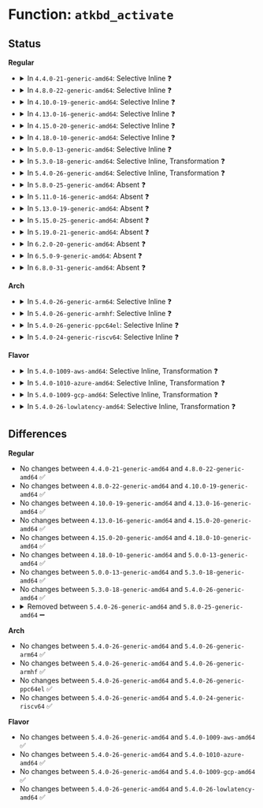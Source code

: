 # Function: <code>atkbd_activate</code>

## Status
<b>Regular</b>
<ul>
<li>
<details>
<summary>In <code>4.4.0-21-generic-amd64</code>: Selective Inline ❓</summary>

```c
int atkbd_activate(struct atkbd * atkbd)
```

```json
{
  "name": "atkbd_activate",
  "collision_type": "Unique Static",
  "inline_type": "Selective",
  "funcs": [
    {
      "addr": 18446744071585598000,
      "name": "atkbd_activate",
      "external": false,
      "loc": "drivers/input/keyboard/atkbd.c:687",
      "file": "drivers/input/keyboard/atkbd.c",
      "inline": "not declared, inlined",
      "caller_inline": [],
      "caller_func": [
        "drivers/input/keyboard/atkbd.c:atkbd_set_set",
        "drivers/input/keyboard/atkbd.c:atkbd_set_extra",
        "drivers/input/keyboard/atkbd.c:atkbd_connect",
        "drivers/input/keyboard/atkbd.c:atkbd_reconnect"
      ]
    }
  ],
  "symbols": [
    {
      "addr": 18446744071585598000,
      "name": "atkbd_activate",
      "section": ".text",
      "bind": "STB_LOCAL",
      "size": 65
    }
  ]
}
```
</details>
</li>
<li>
<details>
<summary>In <code>4.8.0-22-generic-amd64</code>: Selective Inline ❓</summary>

```c
int atkbd_activate(struct atkbd * atkbd)
```

```json
{
  "name": "atkbd_activate",
  "collision_type": "Unique Static",
  "inline_type": "Selective",
  "funcs": [
    {
      "addr": 18446744071585991984,
      "name": "atkbd_activate",
      "external": false,
      "loc": "drivers/input/keyboard/atkbd.c:687",
      "file": "drivers/input/keyboard/atkbd.c",
      "inline": "not declared, inlined",
      "caller_inline": [],
      "caller_func": [
        "drivers/input/keyboard/atkbd.c:atkbd_set_set",
        "drivers/input/keyboard/atkbd.c:atkbd_set_extra",
        "drivers/input/keyboard/atkbd.c:atkbd_reconnect",
        "drivers/input/keyboard/atkbd.c:atkbd_connect"
      ]
    }
  ],
  "symbols": [
    {
      "addr": 18446744071585991984,
      "name": "atkbd_activate",
      "section": ".text",
      "bind": "STB_LOCAL",
      "size": 65
    }
  ]
}
```
</details>
</li>
<li>
<details>
<summary>In <code>4.10.0-19-generic-amd64</code>: Selective Inline ❓</summary>

```c
int atkbd_activate(struct atkbd * atkbd)
```

```json
{
  "name": "atkbd_activate",
  "collision_type": "Unique Static",
  "inline_type": "Selective",
  "funcs": [
    {
      "addr": 18446744071586180112,
      "name": "atkbd_activate",
      "external": false,
      "loc": "drivers/input/keyboard/atkbd.c:687",
      "file": "drivers/input/keyboard/atkbd.c",
      "inline": "not declared, inlined",
      "caller_inline": [],
      "caller_func": [
        "drivers/input/keyboard/atkbd.c:atkbd_set_set",
        "drivers/input/keyboard/atkbd.c:atkbd_set_extra",
        "drivers/input/keyboard/atkbd.c:atkbd_reconnect",
        "drivers/input/keyboard/atkbd.c:atkbd_connect"
      ]
    }
  ],
  "symbols": [
    {
      "addr": 18446744071586180112,
      "name": "atkbd_activate",
      "section": ".text",
      "bind": "STB_LOCAL",
      "size": 65
    }
  ]
}
```
</details>
</li>
<li>
<details>
<summary>In <code>4.13.0-16-generic-amd64</code>: Selective Inline ❓</summary>

```c
int atkbd_activate(struct atkbd * atkbd)
```

```json
{
  "name": "atkbd_activate",
  "collision_type": "Unique Static",
  "inline_type": "Selective",
  "funcs": [
    {
      "addr": 18446744071586267408,
      "name": "atkbd_activate",
      "external": false,
      "loc": "drivers/input/keyboard/atkbd.c:687",
      "file": "drivers/input/keyboard/atkbd.c",
      "inline": "not declared, inlined",
      "caller_inline": [],
      "caller_func": [
        "drivers/input/keyboard/atkbd.c:atkbd_set_set",
        "drivers/input/keyboard/atkbd.c:atkbd_set_extra",
        "drivers/input/keyboard/atkbd.c:atkbd_reconnect",
        "drivers/input/keyboard/atkbd.c:atkbd_connect"
      ]
    }
  ],
  "symbols": [
    {
      "addr": 18446744071586267408,
      "name": "atkbd_activate",
      "section": ".text",
      "bind": "STB_LOCAL",
      "size": 65
    }
  ]
}
```
</details>
</li>
<li>
<details>
<summary>In <code>4.15.0-20-generic-amd64</code>: Selective Inline ❓</summary>

```c
int atkbd_activate(struct atkbd * atkbd)
```

```json
{
  "name": "atkbd_activate",
  "collision_type": "Unique Static",
  "inline_type": "Selective",
  "funcs": [
    {
      "addr": 18446744071586730832,
      "name": "atkbd_activate",
      "external": false,
      "loc": "drivers/input/keyboard/atkbd.c:687",
      "file": "drivers/input/keyboard/atkbd.c",
      "inline": "not declared, inlined",
      "caller_inline": [],
      "caller_func": [
        "drivers/input/keyboard/atkbd.c:atkbd_set_set",
        "drivers/input/keyboard/atkbd.c:atkbd_set_extra",
        "drivers/input/keyboard/atkbd.c:atkbd_reconnect",
        "drivers/input/keyboard/atkbd.c:atkbd_connect"
      ]
    }
  ],
  "symbols": [
    {
      "addr": 18446744071586730832,
      "name": "atkbd_activate",
      "section": ".text",
      "bind": "STB_LOCAL",
      "size": 65
    }
  ]
}
```
</details>
</li>
<li>
<details>
<summary>In <code>4.18.0-10-generic-amd64</code>: Selective Inline ❓</summary>

```c
int atkbd_activate(struct atkbd * atkbd)
```

```json
{
  "name": "atkbd_activate",
  "collision_type": "Unique Static",
  "inline_type": "Selective",
  "funcs": [
    {
      "addr": 18446744071586997264,
      "name": "atkbd_activate",
      "external": false,
      "loc": "drivers/input/keyboard/atkbd.c:687",
      "file": "drivers/input/keyboard/atkbd.c",
      "inline": "not declared, inlined",
      "caller_inline": [],
      "caller_func": [
        "drivers/input/keyboard/atkbd.c:atkbd_set_set",
        "drivers/input/keyboard/atkbd.c:atkbd_set_extra",
        "drivers/input/keyboard/atkbd.c:atkbd_reconnect",
        "drivers/input/keyboard/atkbd.c:atkbd_connect"
      ]
    }
  ],
  "symbols": [
    {
      "addr": 18446744071586997264,
      "name": "atkbd_activate",
      "section": ".text",
      "bind": "STB_LOCAL",
      "size": 65
    }
  ]
}
```
</details>
</li>
<li>
<details>
<summary>In <code>5.0.0-13-generic-amd64</code>: Selective Inline ❓</summary>

```c
int atkbd_activate(struct atkbd * atkbd)
```

```json
{
  "name": "atkbd_activate",
  "collision_type": "Unique Static",
  "inline_type": "Selective",
  "funcs": [
    {
      "addr": 18446744071587158496,
      "name": "atkbd_activate",
      "external": false,
      "loc": "drivers/input/keyboard/atkbd.c:687",
      "file": "drivers/input/keyboard/atkbd.c",
      "inline": "not declared, inlined",
      "caller_inline": [],
      "caller_func": [
        "drivers/input/keyboard/atkbd.c:atkbd_set_set",
        "drivers/input/keyboard/atkbd.c:atkbd_set_extra",
        "drivers/input/keyboard/atkbd.c:atkbd_reconnect",
        "drivers/input/keyboard/atkbd.c:atkbd_connect"
      ]
    }
  ],
  "symbols": [
    {
      "addr": 18446744071587158496,
      "name": "atkbd_activate",
      "section": ".text",
      "bind": "STB_LOCAL",
      "size": 65
    }
  ]
}
```
</details>
</li>
<li>
<details>
<summary>In <code>5.3.0-18-generic-amd64</code>: Selective Inline, Transformation ❓</summary>

```c
int atkbd_activate(struct atkbd * atkbd)
```

```json
{
  "name": "atkbd_activate",
  "collision_type": "Unique Static",
  "inline_type": "Selective",
  "funcs": [
    {
      "addr": 18446744071587427254,
      "name": "atkbd_activate",
      "external": false,
      "loc": "drivers/input/keyboard/atkbd.c:685",
      "file": "drivers/input/keyboard/atkbd.c",
      "inline": "not declared, inlined",
      "caller_inline": [],
      "caller_func": [
        "drivers/input/keyboard/atkbd.c:atkbd_set_set",
        "drivers/input/keyboard/atkbd.c:atkbd_set_extra",
        "drivers/input/keyboard/atkbd.c:atkbd_reconnect",
        "drivers/input/keyboard/atkbd.c:atkbd_connect"
      ]
    }
  ],
  "symbols": [
    {
      "addr": 18446744071587423328,
      "name": "atkbd_activate",
      "section": ".text",
      "bind": "STB_LOCAL",
      "size": 36
    },
    {
      "addr": 18446744071587427254,
      "name": "atkbd_activate.cold",
      "section": ".text",
      "bind": "STB_LOCAL",
      "size": 34
    }
  ]
}
```
</details>
</li>
<li>
<details>
<summary>In <code>5.4.0-26-generic-amd64</code>: Selective Inline, Transformation ❓</summary>

```c
int atkbd_activate(struct atkbd * atkbd)
```

```json
{
  "name": "atkbd_activate",
  "collision_type": "Unique Static",
  "inline_type": "Selective",
  "funcs": [
    {
      "addr": 18446744071587630310,
      "name": "atkbd_activate",
      "external": false,
      "loc": "drivers/input/keyboard/atkbd.c:685",
      "file": "drivers/input/keyboard/atkbd.c",
      "inline": "not declared, inlined",
      "caller_inline": [],
      "caller_func": [
        "drivers/input/keyboard/atkbd.c:atkbd_set_set",
        "drivers/input/keyboard/atkbd.c:atkbd_set_extra",
        "drivers/input/keyboard/atkbd.c:atkbd_reconnect",
        "drivers/input/keyboard/atkbd.c:atkbd_connect"
      ]
    }
  ],
  "symbols": [
    {
      "addr": 18446744071587626384,
      "name": "atkbd_activate",
      "section": ".text",
      "bind": "STB_LOCAL",
      "size": 36
    },
    {
      "addr": 18446744071587630310,
      "name": "atkbd_activate.cold",
      "section": ".text",
      "bind": "STB_LOCAL",
      "size": 34
    }
  ]
}
```
</details>
</li>
<li>
<details>
<summary>In <code>5.8.0-25-generic-amd64</code>: Absent ❓</summary>

```json
{
  "name": "atkbd_activate",
  "collision_type": "Unique Static",
  "inline_type": "Full",
  "funcs": [
    {
      "addr": 18446744071588492398,
      "name": "atkbd_activate",
      "external": false,
      "loc": "drivers/input/keyboard/atkbd.c:726",
      "file": "drivers/input/keyboard/atkbd.c",
      "inline": "not declared, inlined",
      "caller_inline": [
        "drivers/input/keyboard/atkbd.c:atkbd_set_set",
        "drivers/input/keyboard/atkbd.c:atkbd_set_set",
        "drivers/input/keyboard/atkbd.c:atkbd_set_extra",
        "drivers/input/keyboard/atkbd.c:atkbd_set_extra",
        "drivers/input/keyboard/atkbd.c:atkbd_reconnect",
        "drivers/input/keyboard/atkbd.c:atkbd_reconnect",
        "drivers/input/keyboard/atkbd.c:atkbd_connect",
        "drivers/input/keyboard/atkbd.c:atkbd_connect"
      ],
      "caller_func": []
    }
  ],
  "symbols": []
}
```
</details>
</li>
<li>
<details>
<summary>In <code>5.11.0-16-generic-amd64</code>: Absent ❓</summary>

```json
{
  "name": "atkbd_activate",
  "collision_type": "Unique Static",
  "inline_type": "Full",
  "funcs": [
    {
      "addr": 18446744071588521662,
      "name": "atkbd_activate",
      "external": false,
      "loc": "drivers/input/keyboard/atkbd.c:726",
      "file": "drivers/input/keyboard/atkbd.c",
      "inline": "not declared, inlined",
      "caller_inline": [
        "drivers/input/keyboard/atkbd.c:atkbd_set_set",
        "drivers/input/keyboard/atkbd.c:atkbd_set_set",
        "drivers/input/keyboard/atkbd.c:atkbd_set_extra",
        "drivers/input/keyboard/atkbd.c:atkbd_set_extra",
        "drivers/input/keyboard/atkbd.c:atkbd_reconnect",
        "drivers/input/keyboard/atkbd.c:atkbd_reconnect",
        "drivers/input/keyboard/atkbd.c:atkbd_connect",
        "drivers/input/keyboard/atkbd.c:atkbd_connect"
      ],
      "caller_func": []
    }
  ],
  "symbols": []
}
```
</details>
</li>
<li>
<details>
<summary>In <code>5.13.0-19-generic-amd64</code>: Absent ❓</summary>

```json
{
  "name": "atkbd_activate",
  "collision_type": "Unique Static",
  "inline_type": "Full",
  "funcs": [
    {
      "addr": 18446744071588407294,
      "name": "atkbd_activate",
      "external": false,
      "loc": "drivers/input/keyboard/atkbd.c:726",
      "file": "drivers/input/keyboard/atkbd.c",
      "inline": "not declared, inlined",
      "caller_inline": [
        "drivers/input/keyboard/atkbd.c:atkbd_set_set",
        "drivers/input/keyboard/atkbd.c:atkbd_set_set",
        "drivers/input/keyboard/atkbd.c:atkbd_set_extra",
        "drivers/input/keyboard/atkbd.c:atkbd_set_extra",
        "drivers/input/keyboard/atkbd.c:atkbd_reconnect",
        "drivers/input/keyboard/atkbd.c:atkbd_reconnect",
        "drivers/input/keyboard/atkbd.c:atkbd_connect",
        "drivers/input/keyboard/atkbd.c:atkbd_connect"
      ],
      "caller_func": []
    }
  ],
  "symbols": []
}
```
</details>
</li>
<li>
<details>
<summary>In <code>5.15.0-25-generic-amd64</code>: Absent ❓</summary>

```json
{
  "name": "atkbd_activate",
  "collision_type": "Unique Static",
  "inline_type": "Full",
  "funcs": [
    {
      "addr": 18446744071589071173,
      "name": "atkbd_activate",
      "external": false,
      "loc": "drivers/input/keyboard/atkbd.c:726",
      "file": "drivers/input/keyboard/atkbd.c",
      "inline": "not declared, inlined",
      "caller_inline": [
        "drivers/input/keyboard/atkbd.c:atkbd_set_set",
        "drivers/input/keyboard/atkbd.c:atkbd_set_set",
        "drivers/input/keyboard/atkbd.c:atkbd_set_extra",
        "drivers/input/keyboard/atkbd.c:atkbd_set_extra",
        "drivers/input/keyboard/atkbd.c:atkbd_reconnect",
        "drivers/input/keyboard/atkbd.c:atkbd_reconnect",
        "drivers/input/keyboard/atkbd.c:atkbd_connect",
        "drivers/input/keyboard/atkbd.c:atkbd_connect"
      ],
      "caller_func": []
    }
  ],
  "symbols": []
}
```
</details>
</li>
<li>
<details>
<summary>In <code>5.19.0-21-generic-amd64</code>: Absent ❓</summary>

```json
{
  "name": "atkbd_activate",
  "collision_type": "Unique Static",
  "inline_type": "Full",
  "funcs": [
    {
      "addr": 18446744071590516540,
      "name": "atkbd_activate",
      "external": false,
      "loc": "drivers/input/keyboard/atkbd.c:714",
      "file": "drivers/input/keyboard/atkbd.c",
      "inline": "not declared, inlined",
      "caller_inline": [
        "drivers/input/keyboard/atkbd.c:atkbd_set_set",
        "drivers/input/keyboard/atkbd.c:atkbd_set_set",
        "drivers/input/keyboard/atkbd.c:atkbd_set_extra",
        "drivers/input/keyboard/atkbd.c:atkbd_set_extra",
        "drivers/input/keyboard/atkbd.c:atkbd_reconnect",
        "drivers/input/keyboard/atkbd.c:atkbd_reconnect",
        "drivers/input/keyboard/atkbd.c:atkbd_connect",
        "drivers/input/keyboard/atkbd.c:atkbd_connect"
      ],
      "caller_func": []
    }
  ],
  "symbols": []
}
```
</details>
</li>
<li>
<details>
<summary>In <code>6.2.0-20-generic-amd64</code>: Absent ❓</summary>

```json
{
  "name": "atkbd_activate",
  "collision_type": "Unique Static",
  "inline_type": "Full",
  "funcs": [
    {
      "addr": 18446744071592164108,
      "name": "atkbd_activate",
      "external": false,
      "loc": "drivers/input/keyboard/atkbd.c:716",
      "file": "drivers/input/keyboard/atkbd.c",
      "inline": "not declared, inlined",
      "caller_inline": [
        "drivers/input/keyboard/atkbd.c:atkbd_set_set",
        "drivers/input/keyboard/atkbd.c:atkbd_set_set",
        "drivers/input/keyboard/atkbd.c:atkbd_set_extra",
        "drivers/input/keyboard/atkbd.c:atkbd_set_extra",
        "drivers/input/keyboard/atkbd.c:atkbd_reconnect",
        "drivers/input/keyboard/atkbd.c:atkbd_reconnect",
        "drivers/input/keyboard/atkbd.c:atkbd_connect",
        "drivers/input/keyboard/atkbd.c:atkbd_connect"
      ],
      "caller_func": []
    }
  ],
  "symbols": []
}
```
</details>
</li>
<li>
<details>
<summary>In <code>6.5.0-9-generic-amd64</code>: Absent ❓</summary>

```json
{
  "name": "atkbd_activate",
  "collision_type": "Unique Static",
  "inline_type": "Full",
  "funcs": [
    {
      "addr": 18446744071592587612,
      "name": "atkbd_activate",
      "external": false,
      "loc": "drivers/input/keyboard/atkbd.c:735",
      "file": "drivers/input/keyboard/atkbd.c",
      "inline": "not declared, inlined",
      "caller_inline": [
        "drivers/input/keyboard/atkbd.c:atkbd_set_set",
        "drivers/input/keyboard/atkbd.c:atkbd_set_set",
        "drivers/input/keyboard/atkbd.c:atkbd_set_extra",
        "drivers/input/keyboard/atkbd.c:atkbd_set_extra",
        "drivers/input/keyboard/atkbd.c:atkbd_reconnect",
        "drivers/input/keyboard/atkbd.c:atkbd_reconnect",
        "drivers/input/keyboard/atkbd.c:atkbd_connect",
        "drivers/input/keyboard/atkbd.c:atkbd_connect"
      ],
      "caller_func": []
    }
  ],
  "symbols": []
}
```
</details>
</li>
<li>
<details>
<summary>In <code>6.8.0-31-generic-amd64</code>: Absent ❓</summary>

```json
{
  "name": "atkbd_activate",
  "collision_type": "Unique Static",
  "inline_type": "Full",
  "funcs": [
    {
      "addr": 18446744071593332396,
      "name": "atkbd_activate",
      "external": false,
      "loc": "drivers/input/keyboard/atkbd.c:735",
      "file": "drivers/input/keyboard/atkbd.c",
      "inline": "not declared, inlined",
      "caller_inline": [
        "drivers/input/keyboard/atkbd.c:atkbd_set_set",
        "drivers/input/keyboard/atkbd.c:atkbd_set_set",
        "drivers/input/keyboard/atkbd.c:atkbd_set_extra",
        "drivers/input/keyboard/atkbd.c:atkbd_set_extra",
        "drivers/input/keyboard/atkbd.c:atkbd_reconnect",
        "drivers/input/keyboard/atkbd.c:atkbd_reconnect",
        "drivers/input/keyboard/atkbd.c:atkbd_connect",
        "drivers/input/keyboard/atkbd.c:atkbd_connect"
      ],
      "caller_func": []
    }
  ],
  "symbols": []
}
```
</details>
</li>
</ul>
<b>Arch</b>
<ul>
<li>
<details>
<summary>In <code>5.4.0-26-generic-arm64</code>: Selective Inline ❓</summary>

```c
int atkbd_activate(struct atkbd * atkbd)
```

```json
{
  "name": "atkbd_activate",
  "collision_type": "Unique Static",
  "inline_type": "Selective",
  "funcs": [
    {
      "addr": 18446603336500781696,
      "name": "atkbd_activate",
      "external": false,
      "loc": "drivers/input/keyboard/atkbd.c:685",
      "file": "drivers/input/keyboard/atkbd.c",
      "inline": "not declared, inlined",
      "caller_inline": [],
      "caller_func": [
        "drivers/input/keyboard/atkbd.c:atkbd_set_set",
        "drivers/input/keyboard/atkbd.c:atkbd_set_extra",
        "drivers/input/keyboard/atkbd.c:atkbd_reconnect",
        "drivers/input/keyboard/atkbd.c:atkbd_connect"
      ]
    }
  ],
  "symbols": [
    {
      "addr": 18446603336500781696,
      "name": "atkbd_activate",
      "section": ".text",
      "bind": "STB_LOCAL",
      "size": 88
    }
  ]
}
```
</details>
</li>
<li>
<details>
<summary>In <code>5.4.0-26-generic-armhf</code>: Selective Inline ❓</summary>

```c
int atkbd_activate(struct atkbd * atkbd)
```

```json
{
  "name": "atkbd_activate",
  "collision_type": "Unique Static",
  "inline_type": "Selective",
  "funcs": [
    {
      "addr": 3233292752,
      "name": "atkbd_activate",
      "external": false,
      "loc": "drivers/input/keyboard/atkbd.c:685",
      "file": "drivers/input/keyboard/atkbd.c",
      "inline": "not declared, inlined",
      "caller_inline": [],
      "caller_func": [
        "drivers/input/keyboard/atkbd.c:atkbd_set_set",
        "drivers/input/keyboard/atkbd.c:atkbd_set_extra",
        "drivers/input/keyboard/atkbd.c:atkbd_reconnect",
        "drivers/input/keyboard/atkbd.c:atkbd_connect"
      ]
    }
  ],
  "symbols": [
    {
      "addr": 3233292752,
      "name": "atkbd_activate",
      "section": ".text",
      "bind": "STB_LOCAL",
      "size": 76
    }
  ]
}
```
</details>
</li>
<li>
<details>
<summary>In <code>5.4.0-26-generic-ppc64el</code>: Selective Inline ❓</summary>

```c
int atkbd_activate(struct atkbd * atkbd)
```

```json
{
  "name": "atkbd_activate",
  "collision_type": "Unique Static",
  "inline_type": "Selective",
  "funcs": [
    {
      "addr": 13835058055294234240,
      "name": "atkbd_activate",
      "external": false,
      "loc": "drivers/input/keyboard/atkbd.c:685",
      "file": "drivers/input/keyboard/atkbd.c",
      "inline": "not declared, inlined",
      "caller_inline": [],
      "caller_func": [
        "drivers/input/keyboard/atkbd.c:atkbd_set_set",
        "drivers/input/keyboard/atkbd.c:atkbd_set_extra",
        "drivers/input/keyboard/atkbd.c:atkbd_reconnect",
        "drivers/input/keyboard/atkbd.c:atkbd_connect"
      ]
    }
  ],
  "symbols": [
    {
      "addr": 13835058055294234240,
      "name": "atkbd_activate",
      "section": ".text",
      "bind": "STB_LOCAL",
      "size": 116
    }
  ]
}
```
</details>
</li>
<li>
<details>
<summary>In <code>5.4.0-24-generic-riscv64</code>: Selective Inline ❓</summary>

```c
int atkbd_activate(struct atkbd * atkbd)
```

```json
{
  "name": "atkbd_activate",
  "collision_type": "Unique Static",
  "inline_type": "Selective",
  "funcs": [
    {
      "addr": 18446743936277610520,
      "name": "atkbd_activate",
      "external": false,
      "loc": "drivers/input/keyboard/atkbd.c:685",
      "file": "drivers/input/keyboard/atkbd.c",
      "inline": "not declared, inlined",
      "caller_inline": [],
      "caller_func": [
        "drivers/input/keyboard/atkbd.c:atkbd_set_set",
        "drivers/input/keyboard/atkbd.c:atkbd_set_extra",
        "drivers/input/keyboard/atkbd.c:atkbd_reconnect",
        "drivers/input/keyboard/atkbd.c:atkbd_connect"
      ]
    }
  ],
  "symbols": [
    {
      "addr": 18446743936277610520,
      "name": "atkbd_activate",
      "section": ".text",
      "bind": "STB_LOCAL",
      "size": 80
    }
  ]
}
```
</details>
</li>
</ul>
<b>Flavor</b>
<ul>
<li>
<details>
<summary>In <code>5.4.0-1009-aws-amd64</code>: Selective Inline, Transformation ❓</summary>

```c
int atkbd_activate(struct atkbd * atkbd)
```

```json
{
  "name": "atkbd_activate",
  "collision_type": "Unique Static",
  "inline_type": "Selective",
  "funcs": [
    {
      "addr": 18446744071587323126,
      "name": "atkbd_activate",
      "external": false,
      "loc": "drivers/input/keyboard/atkbd.c:685",
      "file": "drivers/input/keyboard/atkbd.c",
      "inline": "not declared, inlined",
      "caller_inline": [],
      "caller_func": [
        "drivers/input/keyboard/atkbd.c:atkbd_set_set",
        "drivers/input/keyboard/atkbd.c:atkbd_set_extra",
        "drivers/input/keyboard/atkbd.c:atkbd_reconnect",
        "drivers/input/keyboard/atkbd.c:atkbd_connect"
      ]
    }
  ],
  "symbols": [
    {
      "addr": 18446744071587319200,
      "name": "atkbd_activate",
      "section": ".text",
      "bind": "STB_LOCAL",
      "size": 36
    },
    {
      "addr": 18446744071587323126,
      "name": "atkbd_activate.cold",
      "section": ".text",
      "bind": "STB_LOCAL",
      "size": 34
    }
  ]
}
```
</details>
</li>
<li>
<details>
<summary>In <code>5.4.0-1010-azure-amd64</code>: Selective Inline, Transformation ❓</summary>

```c
int atkbd_activate(struct atkbd * atkbd)
```

```json
{
  "name": "atkbd_activate",
  "collision_type": "Unique Static",
  "inline_type": "Selective",
  "funcs": [
    {
      "addr": 18446744071587091446,
      "name": "atkbd_activate",
      "external": false,
      "loc": "drivers/input/keyboard/atkbd.c:685",
      "file": "drivers/input/keyboard/atkbd.c",
      "inline": "not declared, inlined",
      "caller_inline": [],
      "caller_func": [
        "drivers/input/keyboard/atkbd.c:atkbd_set_set",
        "drivers/input/keyboard/atkbd.c:atkbd_set_extra",
        "drivers/input/keyboard/atkbd.c:atkbd_reconnect",
        "drivers/input/keyboard/atkbd.c:atkbd_connect"
      ]
    }
  ],
  "symbols": [
    {
      "addr": 18446744071587087568,
      "name": "atkbd_activate",
      "section": ".text",
      "bind": "STB_LOCAL",
      "size": 36
    },
    {
      "addr": 18446744071587091446,
      "name": "atkbd_activate.cold",
      "section": ".text",
      "bind": "STB_LOCAL",
      "size": 34
    }
  ]
}
```
</details>
</li>
<li>
<details>
<summary>In <code>5.4.0-1009-gcp-amd64</code>: Selective Inline, Transformation ❓</summary>

```c
int atkbd_activate(struct atkbd * atkbd)
```

```json
{
  "name": "atkbd_activate",
  "collision_type": "Unique Static",
  "inline_type": "Selective",
  "funcs": [
    {
      "addr": 18446744071587581558,
      "name": "atkbd_activate",
      "external": false,
      "loc": "drivers/input/keyboard/atkbd.c:685",
      "file": "drivers/input/keyboard/atkbd.c",
      "inline": "not declared, inlined",
      "caller_inline": [],
      "caller_func": [
        "drivers/input/keyboard/atkbd.c:atkbd_set_set",
        "drivers/input/keyboard/atkbd.c:atkbd_set_extra",
        "drivers/input/keyboard/atkbd.c:atkbd_reconnect",
        "drivers/input/keyboard/atkbd.c:atkbd_connect"
      ]
    }
  ],
  "symbols": [
    {
      "addr": 18446744071587577632,
      "name": "atkbd_activate",
      "section": ".text",
      "bind": "STB_LOCAL",
      "size": 36
    },
    {
      "addr": 18446744071587581558,
      "name": "atkbd_activate.cold",
      "section": ".text",
      "bind": "STB_LOCAL",
      "size": 34
    }
  ]
}
```
</details>
</li>
<li>
<details>
<summary>In <code>5.4.0-26-lowlatency-amd64</code>: Selective Inline, Transformation ❓</summary>

```c
int atkbd_activate(struct atkbd * atkbd)
```

```json
{
  "name": "atkbd_activate",
  "collision_type": "Unique Static",
  "inline_type": "Selective",
  "funcs": [
    {
      "addr": 18446744071587692448,
      "name": "atkbd_activate",
      "external": false,
      "loc": "drivers/input/keyboard/atkbd.c:685",
      "file": "drivers/input/keyboard/atkbd.c",
      "inline": "not declared, inlined",
      "caller_inline": [],
      "caller_func": [
        "drivers/input/keyboard/atkbd.c:atkbd_set_set",
        "drivers/input/keyboard/atkbd.c:atkbd_set_extra",
        "drivers/input/keyboard/atkbd.c:atkbd_reconnect",
        "drivers/input/keyboard/atkbd.c:atkbd_connect"
      ]
    }
  ],
  "symbols": [
    {
      "addr": 18446744071587689200,
      "name": "atkbd_activate",
      "section": ".text",
      "bind": "STB_LOCAL",
      "size": 36
    },
    {
      "addr": 18446744071587692448,
      "name": "atkbd_activate.cold",
      "section": ".text",
      "bind": "STB_LOCAL",
      "size": 34
    }
  ]
}
```
</details>
</li>
</ul>

## Differences
<b>Regular</b>
<ul>
<li>
No changes between <code>4.4.0-21-generic-amd64</code> and <code>4.8.0-22-generic-amd64</code> ✅
</li>
<li>
No changes between <code>4.8.0-22-generic-amd64</code> and <code>4.10.0-19-generic-amd64</code> ✅
</li>
<li>
No changes between <code>4.10.0-19-generic-amd64</code> and <code>4.13.0-16-generic-amd64</code> ✅
</li>
<li>
No changes between <code>4.13.0-16-generic-amd64</code> and <code>4.15.0-20-generic-amd64</code> ✅
</li>
<li>
No changes between <code>4.15.0-20-generic-amd64</code> and <code>4.18.0-10-generic-amd64</code> ✅
</li>
<li>
No changes between <code>4.18.0-10-generic-amd64</code> and <code>5.0.0-13-generic-amd64</code> ✅
</li>
<li>
No changes between <code>5.0.0-13-generic-amd64</code> and <code>5.3.0-18-generic-amd64</code> ✅
</li>
<li>
No changes between <code>5.3.0-18-generic-amd64</code> and <code>5.4.0-26-generic-amd64</code> ✅
</li>
<li>
<details>
<summary>Removed between <code>5.4.0-26-generic-amd64</code> and <code>5.8.0-25-generic-amd64</code> ➖</summary>

```c
int atkbd_activate(struct atkbd * atkbd)
```
</details>
</li>
</ul>
<b>Arch</b>
<ul>
<li>
No changes between <code>5.4.0-26-generic-amd64</code> and <code>5.4.0-26-generic-arm64</code> ✅
</li>
<li>
No changes between <code>5.4.0-26-generic-amd64</code> and <code>5.4.0-26-generic-armhf</code> ✅
</li>
<li>
No changes between <code>5.4.0-26-generic-amd64</code> and <code>5.4.0-26-generic-ppc64el</code> ✅
</li>
<li>
No changes between <code>5.4.0-26-generic-amd64</code> and <code>5.4.0-24-generic-riscv64</code> ✅
</li>
</ul>
<b>Flavor</b>
<ul>
<li>
No changes between <code>5.4.0-26-generic-amd64</code> and <code>5.4.0-1009-aws-amd64</code> ✅
</li>
<li>
No changes between <code>5.4.0-26-generic-amd64</code> and <code>5.4.0-1010-azure-amd64</code> ✅
</li>
<li>
No changes between <code>5.4.0-26-generic-amd64</code> and <code>5.4.0-1009-gcp-amd64</code> ✅
</li>
<li>
No changes between <code>5.4.0-26-generic-amd64</code> and <code>5.4.0-26-lowlatency-amd64</code> ✅
</li>
</ul>
